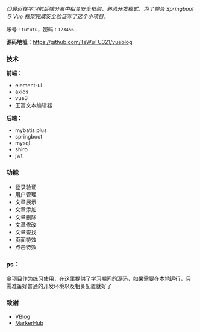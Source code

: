 *😊最近在学习前后端分离中相关安全框架，熟悉开发模式，为了整合 Springboot 与 Vue 框架完成安全验证写了这个小项目。*

账号 : `tututu`，密码 : `123456`

**源码地址**：https://github.com/TeWuTU321/vueblog

### 技术

**前端：**

- element-ui
- axios
- vue3
- 王富文本编辑器

**后端：**

- mybatis plus
- springboot
- mysql
- shiro
- jwt

### 功能

-  登录验证
-  用户管理
-  文章展示
-  文章添加
-  文章删除
-  文章修改
-  文章查找
-  页面特效
-  点击特效

### ps：

😁项目作为练习使用，在这里提供了学习期间的源码，如果需要在本地运行，只需准备好普通的开发环境以及相关配置就好了

### 致谢

- [VBlog](https://github.com/lenve/VBlog)
- [MarkerHub](https://space.bilibili.com/13491144)

